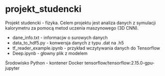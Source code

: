 
# projekt_studencki

Projekt studencki - fizyka. Celem projektu jest analiza danych z symulacji kalorymetru za pomocą metod uczenia maszynowego (3D CNN).

* dane_info.txt - informacjw o surowych danych
* data_to_hdf5.py - konwersja danych z typu .dat na .h5
* tf_reader_example.ipynb - przykład wczytywania danych do Tensorflow
* Deep.ipynb - głowny plik z modelem

Środowisko Python - kontener Docker tensorflow/tensorflow:2.15.0-gpu-jupyter 
